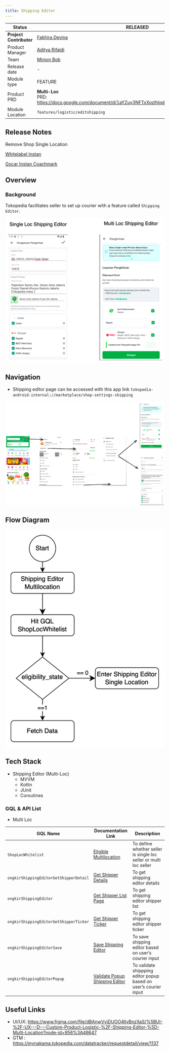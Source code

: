 ```yaml
---
title: Shipping Editor
---
```


<!--left header table-->
| **Status**              | <!--start status:GREEN-->RELEASED<!--end status-->                                                             |
|-------------------------|----------------------------------------------------------------------------------------------------------------|
| **Project Contributor** | [Fakhira Devina](https://tokopedia.atlassian.net/wiki/people/61077e53b704b40068e80a8e?ref=confluence)          |
| Product Manager         | [Aditya Rifaldi](https://tokopedia.atlassian.net/wiki/people/603c7cf8333ff40070ba5f3c?ref=confluence)          |
| Team                    | [Minion Bob](https://tokopedia.atlassian.net/people/team/2373d8a6-1afc-4f2a-aa7a-63855c273051)                 |
| Release date            | -                                                                                                              |
| Module type             | <!--start status:YELLOW-->FEATURE<!--end status-->                                                             |
| Product PRD             | **Multi-Loc**<br />PRD: <https://docs.google.com/document/d/1aYZuy3NFTxXozIhIqdlMSljTknYrKmaHL9G3ozgt4L8/edit> |
| Module Location         | `features/logistic/editshipping`                                                                               |

<!--toc-->

## Release Notes

<!--start expand:1 September 2023-->
Remove Shop Single Location
<!--end expand-->

<!--start expand:20 Jan 2023 (MA-3.204/SA-2.134)-->
[Whitelabel Instan](https://tokopedia.atlassian.net/wiki/spaces/PA/pages/2104460915/Whitelabel+Instan)
<!--end expand-->

<!--start expand:20 May 2022 (MA-3.175/SA-2.105)-->
[Gocar Instan Coachmark](https://tokopedia.atlassian.net/browse/AN-35180)
<!--end expand-->

## Overview

### Background

Tokopedia facilitates seller to set up courier with a feature called `Shipping Editor`.

![](../res/shippingeditor/loc_shipping_editor.png)

## Navigation

- Shipping editor page can be accessed with this app link `tokopedia-android-internal://marketplace/shop-settings-shipping`

![](../res/shippingeditor/navigation.png)

## Flow Diagram

![](../res/shippingeditor/flow_diagram.png)

## Tech Stack

- Shipping Editor (Multi-Loc)
  - MVVM
  - Kotlin
  - JUnit
  - Coroutines

### GQL & API List

- Multi Loc



| **GQL Name** | **Documentation Link** | **Description** |
| --- | --- | --- |
| `ShopLocWhitelist` | [Eligible Multilocation](https://tokopedia.atlassian.net/wiki/spaces/PA/pages/1995178121/Eligible+Multilocation)  | To define whether seller is single loc seller or multi loc seller |
| `ongkirShippingEditorGetShipperDetail` | [Get Shipper Details](https://tokopedia.atlassian.net/wiki/spaces/LG/pages/1020857519/Get+Shipper+Details)  | To get shipping editor details |
| `ongkirShippingEditor` | [Get Shipper List Page](https://tokopedia.atlassian.net/wiki/spaces/LG/pages/984973950/Get+Shipper+List+Page)  | To get shipping editor shipper list |
| `ongkirShippingEditorGetShipperTicker` | [Get Shipper Ticker](https://tokopedia.atlassian.net/wiki/spaces/LG/pages/980768555/Get+Shipper+Ticker)  | To get shipping editor shipper ticker |
| `ongkirShippingEditorSave` | [Save Shipping Editor](https://tokopedia.atlassian.net/wiki/spaces/LG/pages/984974003/Save+Shipping+Editor)  | To save shipping editor based on user’s courier input |
| `ongkirShippingEditorPopup` | [Validate Popup Shipping Editor](https://tokopedia.atlassian.net/wiki/spaces/LG/pages/980768600/Validate+Popup+Shipping+Editor)  | To validate shippping editor popup based on user’s courier input |

## Useful Links

- UI/UX: <https://www.figma.com/file/dBAnwVyjDUOO4llvBnzXaS/%5BUI-%2F-UX---D---Custom-Product-Logistic-%2F-Shipping-Editor-%5D-Multi-Location?node-id=956%3A46647>
- GTM : <https://mynakama.tokopedia.com/datatracker/requestdetail/view/1137>